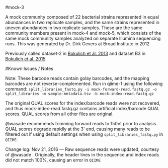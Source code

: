 #mock-3

A mock community composed of 22 bacterial strains represented in equal abundances in two replicate samples, and the same strains represented in uneven abundances in two replicate samples. These are the same community members present in mock-4 and mock-5, which consists of the same mock community samples analyzed on separate Illumina sequencing runs. This was generated by Dr. Dirk Gevers at Broad Institute in 2012.

Previously called dataset-2 in [Bokulich et al. 2013](https://dx.doi.org/10.1038/nmeth.2276) and dataset B3 in [Bokulich et al. 2015](https://dx.doi.org/10.7287/peerj.preprints.934v2).

#Known Issues / Notes

Note:
These barcode reads contain golay barcodes, and the mapping barcodes are not reverse-complemented. Run in qiime-1 using the following command:
``split_libraries_fastq.py -i mock-forward-read.fastq.gz -o split_libraries -m sample-metadata.tsv -b mock-index-read.fastq.gz``

The original QUAL scores for the index/barcode reads were not recovered, and thus mock-index-read.fastq.gz contains artificial index/barcode QUAL scores. QUAL scores from all other files are original.

@wasade recommends trimming forward reads to 150nt prior to analysis. QUAL scores degrade rapidly at the 3' end, causing many reads to be filtered out if using default settings when using ``split_libraries_fastq.py`` in ``QIIME``.

Change log:
Nov 21, 2016 — Raw sequence reads were updated, courtesy of @wasade . Originally, the header lines in the sequence and index reads did not match 100%, causing an error in ``QIIME``

